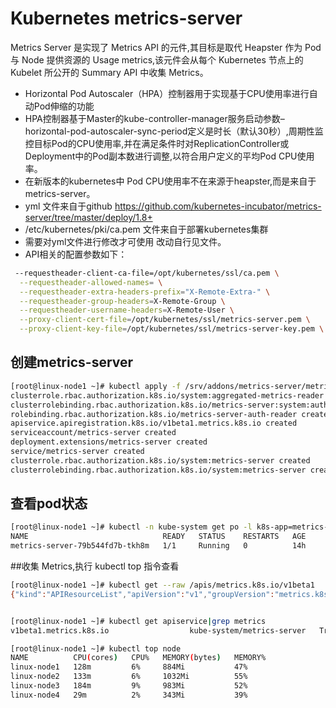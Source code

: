 # Kubernetes metrics-server

Metrics Server 是实现了 Metrics API 的元件,其目标是取代 Heapster 作为 Pod 与 Node 提供资源的 Usage metrics,该元件会从每个 Kubernetes 节点上的 Kubelet 所公开的 Summary API 中收集 Metrics。
- Horizontal Pod Autoscaler（HPA）控制器用于实现基于CPU使用率进行自动Pod伸缩的功能
- HPA控制器基于Master的kube-controller-manager服务启动参数–horizontal-pod-autoscaler-sync-period定义是时长（默认30秒）,周期性监控目标Pod的CPU使用率,并在满足条件时对ReplicationController或Deployment中的Pod副本数进行调整,以符合用户定义的平均Pod CPU使用率。
- 在新版本的kubernetes中 Pod CPU使用率不在来源于heapster,而是来自于metrics-server。
- yml 文件来自于github https://github.com/kubernetes-incubator/metrics-server/tree/master/deploy/1.8+
- /etc/kubernetes/pki/ca.pem 文件来自于部署kubernetes集群
- 需要对yml文件进行修改才可使用 改动自行见文件。
- API相关的配置参数如下：

```bash
 --requestheader-client-ca-file=/opt/kubernetes/ssl/ca.pem \
  --requestheader-allowed-names= \
  --requestheader-extra-headers-prefix="X-Remote-Extra-" \
  --requestheader-group-headers=X-Remote-Group \
  --requestheader-username-headers=X-Remote-User \
  --proxy-client-cert-file=/opt/kubernetes/ssl/metrics-server.pem \
  --proxy-client-key-file=/opt/kubernetes/ssl/metrics-server-key.pem \
```

## 创建metrics-server

```bash
[root@linux-node1 ~]# kubectl apply -f /srv/addons/metrics-server/metrics-server-1.12up.yaml
clusterrole.rbac.authorization.k8s.io/system:aggregated-metrics-reader created
clusterrolebinding.rbac.authorization.k8s.io/metrics-server:system:auth-delegator created
rolebinding.rbac.authorization.k8s.io/metrics-server-auth-reader created
apiservice.apiregistration.k8s.io/v1beta1.metrics.k8s.io created
serviceaccount/metrics-server created
deployment.extensions/metrics-server created
service/metrics-server created
clusterrole.rbac.authorization.k8s.io/system:metrics-server created
clusterrolebinding.rbac.authorization.k8s.io/system:metrics-server created
```

## 查看pod状态

```bash
[root@linux-node1 ~]# kubectl -n kube-system get po -l k8s-app=metrics-server
NAME                              READY   STATUS    RESTARTS   AGE
metrics-server-79b544fd7b-tkh8m   1/1     Running   0          14h
```

##收集 Metrics,执行 kubectl top 指令查看

```bash
[root@linux-node1 ~]# kubectl get --raw /apis/metrics.k8s.io/v1beta1
{"kind":"APIResourceList","apiVersion":"v1","groupVersion":"metrics.k8s.io/v1beta1","resources":[{"name":"nodes","singularName":"","namespaced":false,"kind":"NodeMetrics","verbs":["get","list"]},{"name":"pods","singularName":"","namespaced":true,"kind":"PodMetrics","verbs":["get","list"]}]}


[root@linux-node1 ~]# kubectl get apiservice|grep metrics
v1beta1.metrics.k8s.io                  kube-system/metrics-server   True        14h

[root@linux-node1 ~]# kubectl top node
NAME          CPU(cores)   CPU%   MEMORY(bytes)   MEMORY%   
linux-node1   128m         6%     884Mi           47%       
linux-node2   133m         6%     1032Mi          55%       
linux-node3   184m         9%     983Mi           52%       
linux-node4   29m          2%     343Mi           39%
```
